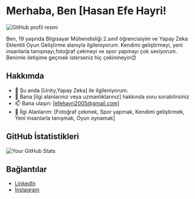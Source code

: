# Merhaba, Ben [Hasan Efe Hayri!

![GitHub profil resmi](https://avatars.githubusercontent.com/your-username)

Ben, 19 yaşında Bilgisayar Mühendisliği 2.sınıf öğrencisiyim ve Yapay Zeka Eklentili Oyun Geliştirme alanıyla ilgileniyorum. Kendimi geliştirmeyi, yeni insanlarla tanışmayı,fotoğraf çekmeyi ve spor yapmayı çok seviyorum. Benimle iletişime geçmek isterseniz hiç çekinmeyin😊

## Hakkımda
- 🌱 Şu anda [Unity,Yapay Zeka] ile ilgileniyorum.
- 💬 Bana [ilgi alanlarınız veya uzmanlıklarınız] hakkında soru sorabilirsiniz
- 📫 Bana ulaşın: [efehayri2005@gmail.com]
- 📝 İlgi Alanlarım: [Fotoğraf çekmek, Spor yapmak, Kendimi geliştirmek, Yeni insanlarla tanışmak, Oyun oynamak]

## GitHub İstatistikleri
![Your GitHub Stats](https://github-readme-stats.vercel.app/api?username=your-username&show_icons=true)

## Bağlantılar
- [LinkedIn](www.linkedin.com/in/efe-hayri-9555b52a6)
- [İnstagram](https://www.instagram.com/efe.hayri.100/profilecard/?igsh=MXc5Y3NmMjVlbm10eg==)
